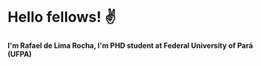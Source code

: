 # Hello fellows! :v:

#### I'm Rafael de Lima Rocha, I'm PHD student at Federal University of Pará (UFPA)
